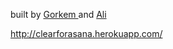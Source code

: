 built by <a href="http://www.twitter.com/gorkemyurt"> Gorkem </a> and <a href="http://www.twitter.com/_AliAltaf"> Ali </a>


http://clearforasana.herokuapp.com/

